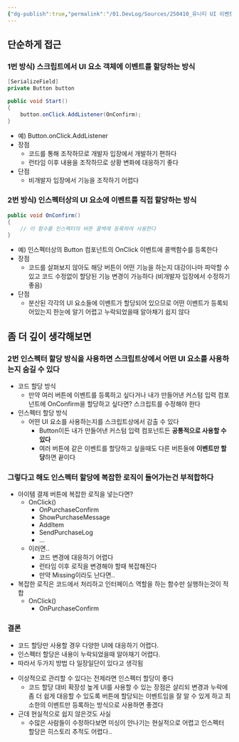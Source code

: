 ```yaml
---
{"dg-publish":true,"permalink":"/01.DevLog/Sources/250410_유니티 UI 이벤트 할당 방식에 대한 고찰/","noteIcon":"","created":"2025-05-23T02:26:08.000+09:00","updated":"2025-07-23T00:10:49.000+09:00"}
---
```


## 단순하게 접근

### 1번 방식) 스크립트에서 UI 요소 객체에 이벤트를 할당하는 방식

```csharp
[SerializeField]
private Button button

public void Start()
{
	button.onClick.AddListener(OnConfirm);
}
```

- 예) Button.onClick.AddListener
- 장점
    - 코드를 통해 조작하므로 개발자 입장에서 개발하기 편하다
    - 런타임 이후 내용을 조작하므로 상황 변화에 대응하기 좋다
- 단점
    - 비개발자 입장에서 기능을 조작하기 어렵다

### 2번 방식) 인스펙터상의 UI 요소에 이벤트를 직접 할당하는 방식

```csharp
public void OnConfirm()
{
	// 이 함수를 인스펙터의 버튼 콜백에 등록하여 사용한다
}
```

- 예) 인스펙터상의 Button 컴포넌트의 OnClick 이벤트에 콜백함수를 등록한다
- 장점
    - 코드를 살펴보지 않아도 해당 버튼이 어떤 기능을 하는지 대강이나마 파악할 수 있고 코드 수정없이 할당된 기능 변경이 가능하다 (비개발자 입장에서 수정하기 좋음)
- 단점
    - 분산된 각각의 UI 요소들에 이벤트가 할당되어 있으므로 어떤 이벤트가 등록되어있는지 한눈에 알기 어렵고 누락되었을때 알아채기 쉽지 않다

## 좀 더 깊이 생각해보면

### 2번 인스펙터 할당 방식을 사용하면 스크립트상에서 어떤 UI 요소를 사용하는지 숨길 수 있다

- 코드 할당 방식
    - 만약 여러 버튼에 이벤트를 등록하고 싶다거나 내가 만들어낸 커스텀 입력 컴포넌트에 OnConfirm을 할당하고 싶다면? 스크립트를 수정해야 한다
- 인스펙터 할당 방식
    - 어떤 UI 요소를 사용하는지를 스크립트상에서 감출 수 있다
        - Button이든 내가 만들어낸 커스텀 입력 컴포넌트든 **공통적으로 사용할 수 있다**
        - 여러 버튼에 같은 이벤트를 할당하고 싶을때도 다른 버튼들에 **이벤트만 할당**하면 끝이다

### 그렇다고 해도 인스펙터 할당에 복잡한 로직이 들어가는건 부적합하다

- 아이템 결제 버튼에 복잡한 로직을 넣는다면?
    - OnClick()
        - OnPurchaseConfirm
        - ShowPurchaseMessage
        - AddItem
        - SendPurchaseLog
        - …
    - 이러면..
        - 코드 변경에 대응하기 어렵다
        - 런타임 이후 로직을 변경해야 할때 복잡해진다
        - 만약 Missing이라도 난다면..
- 복잡한 로직은 코드에서 처리하고 인터페이스 역할을 하는 함수만 실행하는것이 적합
    - OnClick()
        - OnPurchaseConfirm

### 결론
- 코드 할당만 사용할 경우 다양한 UI에 대응하기 어렵다.
- 인스펙터 할당은 내용이 누락되었을때 알아채기 어렵다.
- 따라서 두가지 방법 다 일장일단이 있다고 생각됨

* 이상적으로 관리할 수 있다는 전제라면 인스펙터 할당이 좋다
	* 코드 할당 대비 확장성 높게 UI를 사용할 수 있는 장점은 살리되 변경과 누락에 좀 더 쉽게 대응할 수 있도록 버튼에 할당되는 이벤트임을 잘 알 수 있게 하고 최소한의 이벤트만 등록하는 방식으로 사용하면 좋겠다
* 근데 현실적으로 쉽지 않은것도 사실
	* 수많은 사람들이 수정하다보면 미싱이 안나기는 현실적으로 어렵고 인스펙터 할당은 히스토리 추적도 어렵다..
